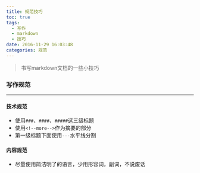 ```yaml
---
title: 规范技巧
toc: true
tags:
  - 写作
  - markdown
  - 技巧
date: 2016-11-29 16:03:48
categories: 规范
---
```

> 书写markdown文档的一些小技巧  

<!--more-->  

### 写作规范
---
#### 技术规范
- 使用`###`、`####`、`#####`这三级标题
- 使用`<!--more-->`作为摘要的部分
- 第一级标题下面使用`---`水平线分割

#### 内容规范
- 尽量使用简洁明了的语言，少用形容词，副词，不说废话

